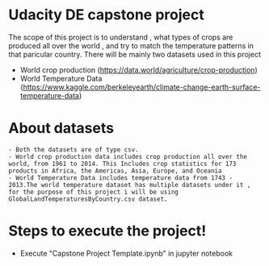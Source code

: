 # Udacity DE capstone project

The scope of this project is to understand , what types of crops are produced all over the world , and try to match the temperature patterns in that paricular country. There will be mainly two datasets used in this project
- World crop production (https://data.world/agriculture/crop-production)
- World Temperature Data (https://www.kaggle.com/berkeleyearth/climate-change-earth-surface-temperature-data)

# About datasets 
    - Both the datasets are of type csv.
    - World crop production data includes crop production all over the world, from 1961 to 2014. This Includes crop statistics for 173 products in Africa, the Americas, Asia, Europe, and Oceania
    - World Temperature Data includes temperature data from 1743 - 2013.The world temperature dataset has multiple datasets under it , for the purpose of this project i will be using GlobalLandTemperaturesByCountry.csv dataset.

# Steps to execute the project!

  - Execute  "Capstone Project Template.ipynb" in jupyter notebook

